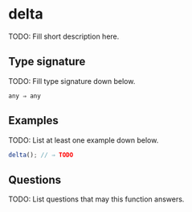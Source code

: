 # delta

TODO: Fill short description here.

## Type signature

TODO: Fill type signature down below.

```
any ⇒ any
```

## Examples

TODO: List at least one example down below.

```javascript
delta(); // ⇒ TODO
```

## Questions

TODO: List questions that may this function answers.

